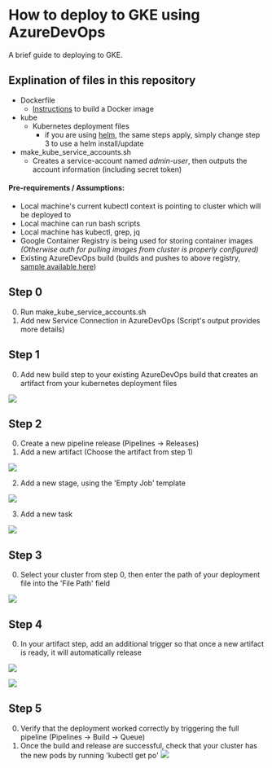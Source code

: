 # How to deploy to GKE using AzureDevOps
A brief guide to deploying to GKE.


## Explination of files in this repository
* Dockerfile
    * [Instructions](https://docs.docker.com/engine/reference/builder/) to build a Docker image
* kube
    * Kubernetes deployment files
        * if you are using [helm](helm.sh), the same steps apply, simply change step 3 to use a helm install/update
* make_kube_service_accounts.sh
    * Creates a service-account named *admin-user*, then outputs the account information (including secret token)

#### Pre-requirements / Assumptions:
* Local machine's current kubectl context is pointing to cluster which will be deployed to
* Local machine can run bash scripts
* Local machine has kubectl, grep, jq
* Google Container Registry is being used for storing container images *(Otherwise auth for pulling images from cluster is properly configured)*
* Existing AzureDevOps build (builds and pushes to above registry, [sample available here](img/0.1build.png))

## Step 0
0. Run make_kube_service_accounts.sh
1. Add new Service Connection in AzureDevOps (Script's output provides more details)

## Step 1
0. Add new build step to your existing AzureDevOps build that creates an artifact from your kubernetes deployment files

![](img/1.1make-artifact.png)

## Step 2
0. Create a new pipeline release (Pipelines -> Releases)
1. Add a new artifact (Choose the artifact from step 1)

![](img/2.1add-artifact.png)

2. Add a new stage, using the 'Empty Job' template

![](img/2.2empty-job.png)

3. Add a new task

![](img/2.3new-task.png)

## Step 3
0. Select your cluster from step 0, then enter the path of your deployment file into the 'File Path' field

![](img/3.1kubectl.png)

## Step 4
0. In your artifact step, add an additional trigger so that once a new artifact is ready, it will automatically release

![](img/4.1add-trigger.png)

![](img/4.2trigger-filter.png)

## Step 5
0. Verify that the deployment worked correctly by triggering the full pipeline (Pipelines -> Build -> Queue)
1. Once the build and release are successful, check that your cluster has the new pods by running 'kubectl get po'
![](img/0.2pod.png)
